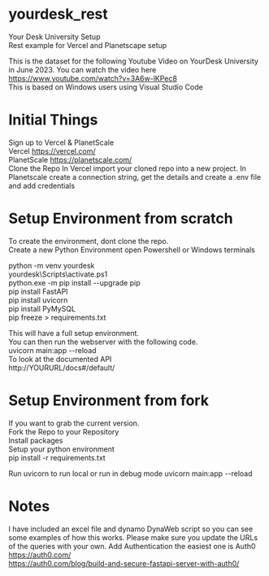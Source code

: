 # yourdesk_rest
Your Desk University Setup <br>
Rest example for Vercel and Planetscape setup <br>


This is the dataset for the following Youtube Video on YourDesk University in June 2023.
You can watch the video here https://www.youtube.com/watch?v=3A6w-lKPec8 <br>
This is based on Windows users using Visual Studio Code

# Initial Things
Sign up to Vercel & PlanetScale <br>
Vercel https://vercel.com/ <br>
PlanetScale https://planetscale.com/ <br>
Clone the Repo
In Vercel import your cloned repo into a new project.
In Planetscale create a connection string, get the details and create a .env file and add credentials

# Setup Environment from scratch
To create the environment, dont clone the repo. <br>
Create a new Python Environment open Powershell or Windows terminals

python -m venv yourdesk <br>
yourdesk\Scripts\activate.ps1 <br>
python.exe -m pip install --upgrade pip <br>
pip install FastAPI <br>
pip install uvicorn <br>
pip install PyMySQL <br>
pip freeze > requirements.txt <br>

This will have a full setup environment. <br>
You can then run the webserver with the following code. <br>
uvicorn main:app --reload <br>
To look at the documented API <br>
http://YOURURL/docs#/default/

# Setup Environment from fork
If you want to grab the current version. <br>
Fork the Repo to your Repository <br>
Install packages <br>
Setup your python environment <br>
pip install -r requirements.txt <br>

Run uvicorn to run local or run in debug mode
uvicorn main:app --reload

# Notes
I have included an excel file and dynamo DynaWeb script so you can see some examples of how this works.
Please make sure you update the URLs of the queries with your own.
Add Authentication the easiest one is Auth0 https://auth0.com/ <br>
https://auth0.com/blog/build-and-secure-fastapi-server-with-auth0/
